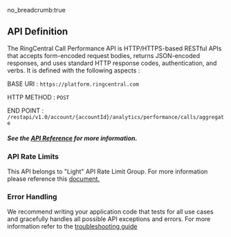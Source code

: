 no_breadcrumb:true

## API Definition

The RingCentral Call Performance API is HTTP/HTTPS-based RESTful APIs that accepts form-encoded request bodies, returns JSON-encoded responses, and uses standard HTTP response codes, authentication, and verbs. It is defined with the following aspects :

BASE URI : `https://platform.ringcentral.com`

HTTP METHOD : `POST`

END POINT : `/restapi/v1.0/account/{accountId}/analytics/performance/calls/aggregate`

##### See the [API Reference](../swagger-api-ref.html) for more information.

### API Rate Limits

This API belongs to "Light" API Rate Limit Group. For more information please reference this [document.](https://developers.ringcentral.com/api-reference/Usage-Plan-Groups)

### Error Handling

We recommend writing your application code that tests for all use cases and gracefully handles all possible API exceptions and errors. For more information refer to the [troubleshooting guide](../troubleshooting/)